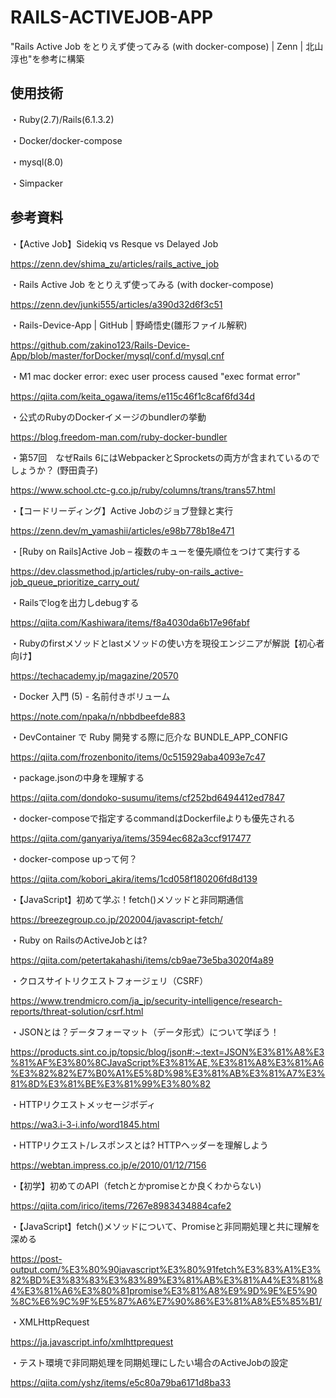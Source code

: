 # RAILS-ACTIVEJOB-APP
"Rails Active Job をとりえず使ってみる (with docker-compose) | Zenn | 北山淳也"を参考に構築

## 使用技術
・Ruby(2.7)/Rails(6.1.3.2)

・Docker/docker-compose

・mysql(8.0)

・Simpacker

## 参考資料
・【Active Job】Sidekiq vs Resque vs Delayed Job

https://zenn.dev/shima_zu/articles/rails_active_job

・Rails Active Job をとりえず使ってみる (with docker-compose)

https://zenn.dev/junki555/articles/a390d32d6f3c51

・Rails-Device-App | GitHub | 野崎悟史(雛形ファイル解釈)

https://github.com/zakino123/Rails-Device-App/blob/master/forDocker/mysql/conf.d/mysql.cnf

・M1 mac docker error: exec user process caused "exec format error"

https://qiita.com/keita_ogawa/items/e115c46f1c8caf6fd34d

・公式のRubyのDockerイメージのbundlerの挙動

https://blog.freedom-man.com/ruby-docker-bundler

・第57回　なぜRails 6にはWebpackerとSprocketsの両方が含まれているのでしょうか？ (野田貴子)

https://www.school.ctc-g.co.jp/ruby/columns/trans/trans57.html

・【コードリーディング】Active Jobのジョブ登録と実行

https://zenn.dev/m_yamashii/articles/e98b778b18e471

・[Ruby on Rails]Active Job – 複数のキューを優先順位をつけて実行する

https://dev.classmethod.jp/articles/ruby-on-rails_active-job_queue_prioritize_carry_out/

・Railsでlogを出力しdebugする

https://qiita.com/Kashiwara/items/f8a4030da6b17e96fabf

・Rubyのfirstメソッドとlastメソッドの使い方を現役エンジニアが解説【初心者向け】

https://techacademy.jp/magazine/20570

・Docker 入門 (5) - 名前付きボリューム

https://note.com/npaka/n/nbbdbeefde883

・DevContainer で Ruby 開発する際に厄介な BUNDLE_APP_CONFIG

https://qiita.com/frozenbonito/items/0c515929aba4093e7c47

・package.jsonの中身を理解する

https://qiita.com/dondoko-susumu/items/cf252bd6494412ed7847

・docker-composeで指定するcommandはDockerfileよりも優先される

https://qiita.com/ganyariya/items/3594ec682a3ccf917477

・docker-compose upって何？

https://qiita.com/kobori_akira/items/1cd058f180206fd8d139

・【JavaScript】初めて学ぶ！fetch()メソッドと非同期通信

https://breezegroup.co.jp/202004/javascript-fetch/

・Ruby on RailsのActiveJobとは?

https://qiita.com/petertakahashi/items/cb9ae73e5ba3020f4a89

・クロスサイトリクエストフォージェリ（CSRF）

https://www.trendmicro.com/ja_jp/security-intelligence/research-reports/threat-solution/csrf.html

・JSONとは？データフォーマット（データ形式）について学ぼう！

https://products.sint.co.jp/topsic/blog/json#:~:text=JSON%E3%81%A8%E3%81%AF%E3%80%8CJavaScript%E3%81%AE,%E3%81%A8%E3%81%A6%E3%82%82%E7%B0%A1%E5%8D%98%E3%81%AB%E3%81%A7%E3%81%8D%E3%81%BE%E3%81%99%E3%80%82

・HTTPリクエストメッセージボディ

https://wa3.i-3-i.info/word1845.html

・HTTPリクエスト/レスポンスとは? HTTPヘッダーを理解しよう

https://webtan.impress.co.jp/e/2010/01/12/7156

・【初学】初めてのAPI（fetchとかpromiseとか良くわからない)

https://qiita.com/irico/items/7267e8983434884cafe2

・【JavaScript】fetch()メソッドについて、Promiseと非同期処理と共に理解を深める

https://post-output.com/%E3%80%90javascript%E3%80%91fetch%E3%83%A1%E3%82%BD%E3%83%83%E3%83%89%E3%81%AB%E3%81%A4%E3%81%84%E3%81%A6%E3%80%81promise%E3%81%A8%E9%9D%9E%E5%90%8C%E6%9C%9F%E5%87%A6%E7%90%86%E3%81%A8%E5%85%B1/

・XMLHttpRequest

https://ja.javascript.info/xmlhttprequest

・テスト環境で非同期処理を同期処理にしたい場合のActiveJobの設定

https://qiita.com/yshz/items/e5c80a79ba6171d8ba33

